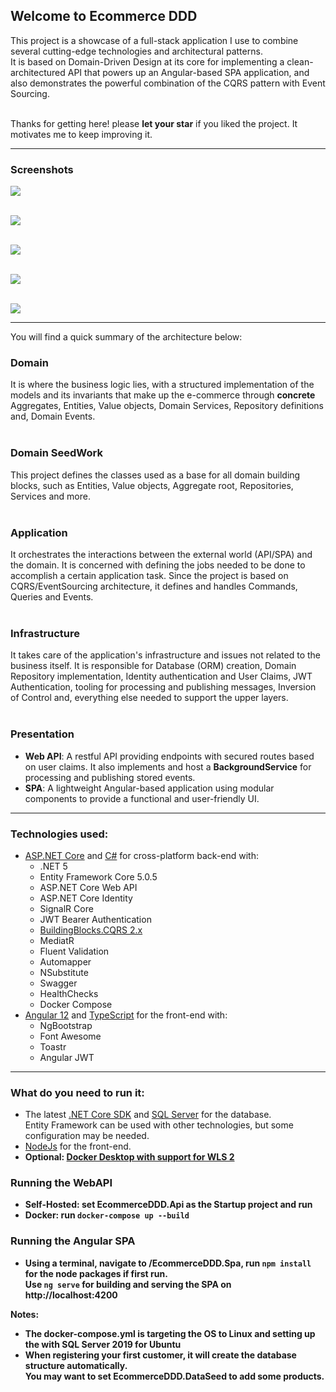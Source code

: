 ## Welcome to Ecommerce DDD

This project is a showcase of a full-stack application I use to combine several cutting-edge technologies and architectural patterns. <br>
It is based on Domain-Driven Design at its core for implementing a clean-architectured API that powers up an Angular-based SPA application, 
and also demonstrates the powerful combination of the CQRS pattern with Event Sourcing.

<br>Thanks for getting here! please <b>let your star</b> if you liked the project. It motivates me to keep improving it.

<hr>

### Screenshots 

<a href="images/login.png" target="_blank">
<img src="images/login.png"/>
</a>

<br/><a href="images/products.png" target="_blank">
<img src="images/products.png" />
</a>

<br/><a href="images/orders.png" target="_blank">
<img src="images/orders.png" />
</a>

<br/><a href="images/events.png" target="_blank">
<img src="images/events.png" />
</a>

<br/><a href="images/order-events.png" target="_blank">
<img src="images/order-events.png" />
</a>

<hr>
You will find a quick summary of the architecture below:

### Domain
It is where the business logic lies, with a structured implementation of the models and its invariants that make up the e-commerce through <b>concrete</b> Aggregates, Entities, Value objects, Domain Services, Repository definitions and, Domain Events.
<br/><br/>

### Domain SeedWork
This project defines the classes used as a base for all domain building blocks, such as Entities, Value objects, Aggregate root, Repositories, Services and more. 
<br/><br/>

### Application
It orchestrates the interactions between the external world (API/SPA) and the domain. It is concerned with defining the jobs needed to be done to accomplish a certain application task. Since the project is based on CQRS/EventSourcing architecture, it defines and handles Commands, Queries and Events.
<br/><br/>

### Infrastructure
It takes care of the application's infrastructure and issues not related to the business itself. It is responsible for Database (ORM) creation, Domain Repository implementation, Identity authentication and User Claims, JWT Authentication, tooling for processing and publishing messages, Inversion of Control and, everything else needed to support the upper layers.
<br/><br/>

### Presentation
- <b>Web API</b>: A restful API providing endpoints with secured routes based on user claims. 
  It also implements and host a <b>BackgroundService</b> for processing and publishing stored events.
- <b>SPA</b>: A lightweight Angular-based application using modular components to provide a functional and user-friendly UI.
<hr>

### Technologies used:
<ul>
  <li>
    <a href='https://get.asp.net' target="_blank">ASP.NET Core</a> and <a href='https://msdn.microsoft.com/en-us/library/67ef8sbd.aspx' target="_blank">C#</a>
    for cross-platform back-end with:
    <ul>
      <li>.NET 5</li>
      <li>Entity Framework Core 5.0.5</li>
      <li>ASP.NET Core Web API</li>
      <li>ASP.NET Core Identity</li>
      <li>SignalR Core</li>
      <li>JWT Bearer Authentication</li>
      <li><a href='https://github.com/falberthen/BuildingBlocks.CQRS' target="_blank">BuildingBlocks.CQRS 2.x</a></li>
      <li>MediatR</li> 
      <li>Fluent Validation</li>
      <li>Automapper</li>
      <li>NSubstitute</li>
      <li>Swagger</li>
      <li>HealthChecks</li>
      <li>Docker Compose</li>
    </ul>
  </li>
  <li>
    <a href='https://angular.io/' target="_blank">Angular 12</a> and <a href='http://www.typescriptlang.org/' target="_blank">TypeScript</a> for the front-end with:
    <ul>
      <li>NgBootstrap</li>
      <li>Font Awesome</li>
      <li>Toastr</li>
      <li>Angular JWT</li>
    </ul>
  </li>
</ul>

<hr/>

### What do you need to run it:

<ul>
  <li>The latest <a href="https://dotnet.microsoft.com/download" target="_blank">.NET Core SDK</a> and <a href="https://www.microsoft.com/en-us/sql-server/sql-server-downloads" target="_blank">SQL Server</a> for the database.<br>Entity Framework can be used with other technologies, but some configuration may be needed.</li>
  <li><a href='https://nodejs.org' target="_blank">NodeJs</a> for the front-end.</li>
  <li><b>Optional: <a href="https://docs.docker.com/docker-for-windows/wsl/" target="_blank">Docker Desktop with support for WLS 2</a>
</ul>

### Running the WebAPI
<ul>
  <li>Self-Hosted: set <b>EcommerceDDD.Api</b> as the <b>Startup project</b> and run</li>  
  <li>Docker: run <code>docker-compose up --build </code></li>
</ul>

### Running the Angular SPA
<ul>
  <li>Using a terminal, navigate to <b>/EcommerceDDD.Spa</b>, run <code>npm install</code> for the node packages if first run. 
  <br>Use <code>ng serve</code> for building and serving the SPA on <b>http://localhost:4200
  </b></li>
</ul>

<strong>Notes:</strong> 
<ul>
  <li>
    The <b>docker-compose.yml</b> is targeting the OS to <b>Linux</b> and setting up the with <b>SQL Server 2019 for Ubuntu</b> 
  </li>
  <li>
    When registering your first customer, it will create the database structure automatically.
    <br><b>You may want to set EcommerceDDD.DataSeed to add some products.
  </li>
</ul>